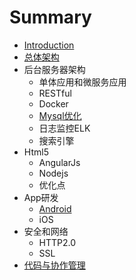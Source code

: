 # Summary

* [Introduction](README.md)
* [总体架构](zong_ti_jia_gou.md)
* 后台服务器架构
   * 单体应用和微服务应用
   * RESTful
   * Docker
   * [Mysql优化](mysqlyou_hua.md)
   * 日志监控ELK
   * 搜索引擎
* Html5
   * AngularJs
   * Nodejs
   * 优化点
* App研发
   * [Android](android.md)
   * iOS
* 安全和网络
   * HTTP2.0
   * SSL
* [代码与协作管理](dai_ma_yu_xie_zuo_guan_li.md)

